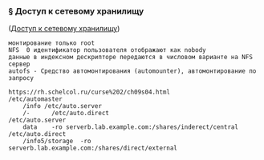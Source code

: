 ### § Доступ к сетевому хранилищу
([Доступ к сетевому хранилищу](https://rh.schelcol.ru/curse%202/ch09.html))

```
монтирование только root
NFS  0 идентификатор пользователя отображают как nobody
данные в индексном дескрипторе передаются в числовом варианте на NFS сервер
autofs - Средство автомонтирования (automounter), автомонтирование по запросу

https://rh.schelcol.ru/curse%202/ch09s04.html
/etc/automaster
	/info /etc/auto.server
	/-		/etc/auto.direct
/etc/auto.server
	data	-ro serverb.lab.example.com:/shares/inderect/central
/etc/auto.direct
	/info5/storage	-ro serverb.lab.example.com:/shares/direct/external
```








